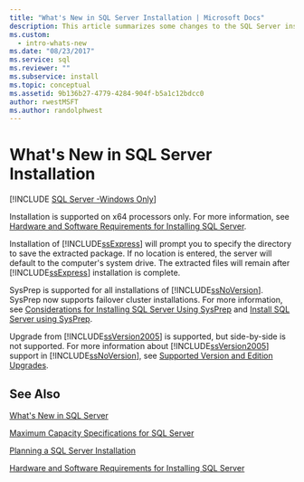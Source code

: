 ```yaml
---
title: "What's New in SQL Server Installation | Microsoft Docs"
description: This article summarizes some changes to the SQL Server installation process, including SysPrep support and upgrading from SQL Server 2005.
ms.custom:
  - intro-whats-new
ms.date: "08/23/2017"
ms.service: sql
ms.reviewer: ""
ms.subservice: install
ms.topic: conceptual
ms.assetid: 9b136b27-4779-4284-904f-b5a1c12bdcc0
author: rwestMSFT
ms.author: randolphwest
---
```

# What's New in SQL Server Installation
[!INCLUDE [SQL Server -Windows Only](../../includes/applies-to-version/sql-windows-only.md)]

 Installation is supported on x64 processors only. For more information, see [Hardware and Software Requirements for Installing SQL Server](../../sql-server/install/hardware-and-software-requirements-for-installing-sql-server.md).
  
 Installation of [!INCLUDE[ssExpress](../../includes/ssexpress-md.md)] will prompt you to specify the directory to save the extracted package. If no location is entered, the server will default to the computer's system drive. The extracted files will remain after [!INCLUDE[ssExpress](../../includes/ssexpress-md.md)] installation is complete.  
  
 SysPrep is supported for all installations of [!INCLUDE[ssNoVersion](../../includes/ssnoversion-md.md)]. SysPrep now supports failover cluster installations. For more information, see [Considerations for Installing SQL Server Using SysPrep](../../database-engine/install-windows/considerations-for-installing-sql-server-using-sysprep.md) and [Install SQL Server using SysPrep](../../database-engine/install-windows/install-sql-server-using-sysprep.md).  
  
 Upgrade from [!INCLUDE[ssVersion2005](../../includes/ssversion2005-md.md)] is supported, but side\-by\-side is not supported. For more information about [!INCLUDE[ssVersion2005](../../includes/ssversion2005-md.md)] support in [!INCLUDE[ssNoVersion](../../includes/ssnoversion-md.md)], see [Supported Version and Edition Upgrades](../../database-engine/install-windows/supported-version-and-edition-upgrades.md).  
 
  
## See Also  
[What's New in SQL Server](../../sql-server/what-s-new-in-sql-server-2017.md)

[Maximum Capacity Specifications for SQL Server](../../sql-server/maximum-capacity-specifications-for-sql-server.md)   

[Planning a SQL Server Installation](../../sql-server/install/planning-a-sql-server-installation.md)   

[Hardware and Software Requirements for Installing SQL Server](../../sql-server/install/hardware-and-software-requirements-for-installing-sql-server.md)  
  
